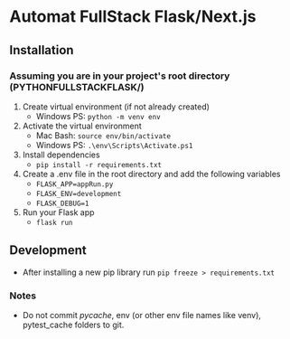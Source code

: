# Automat FullStack Flask/Next.js
## Installation
### Assuming you are in your project's root directory (PYTHONFULLSTACKFLASK/)
1. Create virtual environment (if not already created)
    - Windows PS: `python -m venv env`    
2. Activate the virtual environment 
    - Mac Bash: `source env/bin/activate`
    - Windows PS: `.\env\Scripts\Activate.ps1`  
3. Install dependencies 
    - `pip install -r requirements.txt`
4. Create a .env file in the root directory and add the following variables
    - `FLASK_APP=appRun.py`
    - `FLASK_ENV=development`
    - `FLASK_DEBUG=1`
4. Run your Flask app
    - `flask run`   

## Development
- After installing a new pip library run `pip freeze > requirements.txt`                  

### Notes
- Do not commit _pycache_, env (or other env file names like venv), pytest_cache folders to git.
